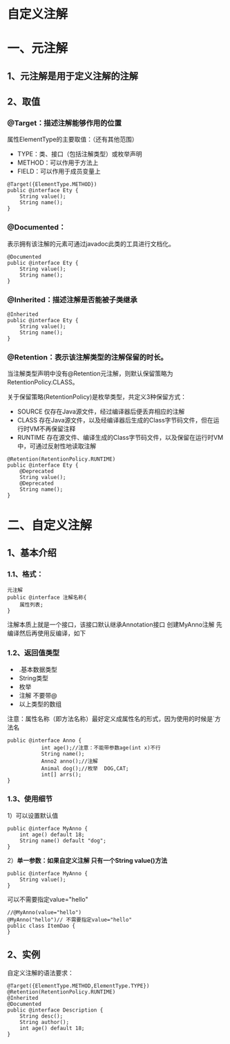 # 自定义注解

# 一、元注解

## 1、元注解是用于定义注解的注解

## 2、取值

### @Target：描述注解能够作用的位置

属性ElementType的主要取值：（还有其他范围）

- TYPE：类、接口（包括注解类型）或枚举声明
- METHOD：可以作用于方法上
- FIELD：可以作用于成员变量上

```
@Target({ElementType.METHOD}) 
public @interface Ety {    
    String value();      
    String name(); 
}
```

### @Documented：

表示拥有该注解的元素可通过javadoc此类的工具进行文档化。

```
@Documented 
public @interface Ety { 
    String value();   
    String name();
}
```

### @Inherited：描述注解是否能被子类继承

```
@Inherited 
public @interface Ety { 
    String value(); 
    String name();
}
```

### @Retention：表示该注解类型的注解保留的时长。

当注解类型声明中没有@Retention元注解，则默认保留策略为RetentionPolicy.CLASS。

关于保留策略(RetentionPolicy)是枚举类型，共定义3种保留方式：

- SOURCE	 仅存在Java源文件，经过编译器后便丢弃相应的注解
- CLASS	 存在Java源文件，以及经编译器后生成的Class字节码文件，但在运行时VM不再保留注释
- RUNTIME	 存在源文件、编译生成的Class字节码文件，以及保留在运行时VM中，可通过反射性地读取注解

```
@Retention(RetentionPolicy.RUNTIME)
public @interface Ety {    
    @Deprecated   
    String value();  
    @Deprecated    
    String name();
}
```





# 二、自定义注解

## 1、基本介绍

### 1.1、格式：

```
元注解 
public @interface 注解名称{ 
    属性列表;   
}
```

注解本质上就是一个接口，该接口默认继承Annotation接口 创建MyAnno注解 先编译然后再使用反编译，如下



### 1.2、返回值类型

- ​	.基本数据类型
- ​	 String类型
- ​	 枚举
- ​	注解      不要带@
- ​	 以上类型的数组

​	   注意：属性名称（即方法名称）最好定义成属性名的形式，因为使用的时候是`方法名

```
public @interface Anno {
	       int age();//注意：不能带参数age(int x)不行
	       String name();
	       Anno2 anno();//注解
	       Animal dog();//枚举  DOG,CAT;
	       int[] arrs();
}	
```



### 1.3、使用细节

1）可以设置默认值

```
public @interface MyAnno {   
    int age() default 18; 
    String name() default "dog"; 
}
```

2）**单一参数：如果自定义注解 只有一个String value()方法**

```
public @interface MyAnno {  
    String value();
}
```

可以不需要指定value="hello"

```
//@MyAnno(value="hello")
@MyAnno("hello")// 不需要指定value="hello" 
public class ItemDao {  
}
```



## 2、实例

自定义注解的语法要求：

```
@Target({ElementType.METHOD,ElementType.TYPE})
@Retention(RetentionPolicy.RUNTIME)
@Inherited
@Documented
public @interface Description {
    String desc();
    String author();
    int age() default 18;
}
```

